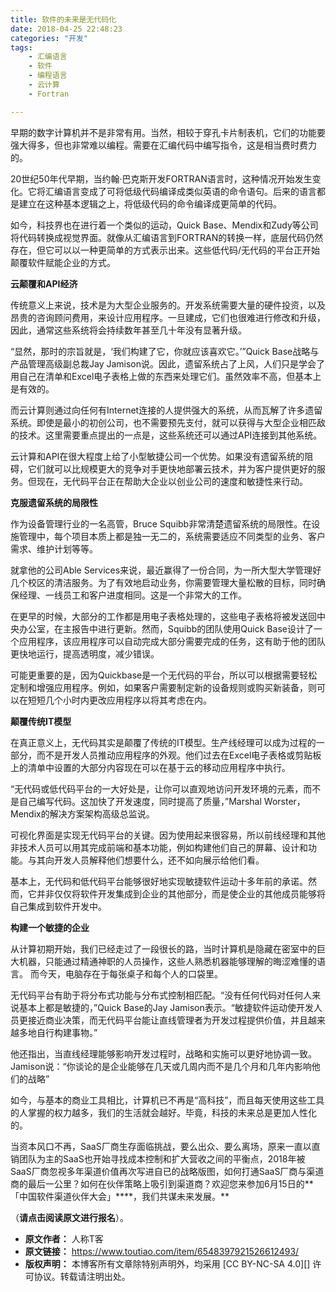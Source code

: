 ```yaml
---
title: 软件的未来是无代码化
date: 2018-04-25 22:48:23
categories: "开发"
tags:
	- 汇编语言
	- 软件
	- 编程语言
	- 云计算
	- Fortran

---
```


早期的数字计算机并不是非常有用。当然，相较于穿孔卡片制表机，它们的功能要强大得多，但也非常难以编程。需要在汇编代码中编写指令，这是相当费时费力的。

20世纪50年代早期，当约翰·巴克斯开发FORTRAN语言时，这种情况开始发生变化。它将汇编语言变成了可将低级代码编译成类似英语的命令语句。后来的语言都是建立在这种基本逻辑之上，将低级代码的命令编译成更简单的代码。

如今，科技界也在进行着一个类似的运动，Quick Base、Mendix和Zudy等公司将代码转换成视觉界面。就像从汇编语言到FORTRAN的转换一样，底层代码仍然存在，但它可以以一种更简单的方式表示出来。这些低代码/无代码的平台正开始颠覆软件赋能企业的方式。

**云颠覆和API经济**

传统意义上来说，技术是为大型企业服务的。开发系统需要大量的硬件投资，以及昂贵的咨询顾问费用，来设计应用程序。一旦建成，它们也很难进行修改和升级，因此，通常这些系统将会持续数年甚至几十年没有显著升级。

“显然，那时的宗旨就是，‘我们构建了它，你就应该喜欢它。’”Quick Base战略与产品管理高级副总裁Jay Jamison说。因此，遗留系统占了上风，人们只是学会了用自己在清单和Excel电子表格上做的东西来处理它们。虽然效率不高，但基本上是有效的。

而云计算则通过向任何有Internet连接的人提供强大的系统，从而瓦解了许多遗留系统。即使是最小的初创公司，也不需要预先支付，就可以获得与大型企业相匹敌的技术。这里需要重点提出的一点是，这些系统还可以通过API连接到其他系统。

云计算和API在很大程度上给了小型敏捷公司一个优势。如果没有遗留系统的阻碍，它们就可以比规模更大的竞争对手更快地部署云技术，并为客户提供更好的服务。但现在，无代码平台正在帮助大企业以创业公司的速度和敏捷性来行动。

**克服遗留系统的局限性**

作为设备管理行业的一名高管，Bruce Squibb非常清楚遗留系统的局限性。在设施管理中，每个项目本质上都是独一无二的，系统需要适应不同类型的业务、客户需求、维护计划等等。

就拿他的公司Able Services来说，最近赢得了一份合同，为一所大型大学管理好几个校区的清洁服务。为了有效地启动业务，你需要管理大量松散的目标，同时确保经理、一线员工和客户进度相同。这是一个非常大的工作。

在更早的时候，大部分的工作都是用电子表格处理的，这些电子表格将被发送回中央办公室，在主报告中进行更新。然而，Squibb的团队使用Quick Base设计了一个应用程序，该应用程序可以自动完成大部分需要完成的任务，这有助于他的团队更快地运行，提高透明度，减少错误。

可能更重要的是，因为Quickbase是一个无代码的平台，所以可以根据需要轻松定制和增强应用程序。例如，如果客户需要制定新的设备规则或购买新装备，则可以在短短几个小时内更改应用程序以将其考虑在内。

**颠覆传统IT模型**

在真正意义上，无代码其实是颠覆了传统的IT模型。生产线经理可以成为过程的一部分，而不是开发人员推动应用程序的外观。他们过去在Excel电子表格或剪贴板上的清单中设置的大部分内容现在可以在基于云的移动应用程序中执行。

“无代码或低代码平台的一大好处是，让你可以直观地访问开发环境的元素，而不是自己编写代码。这加快了开发速度，同时提高了质量，”Marshal Worster， Mendix的解决方案架构高级总监说。

可视化界面是实现无代码平台的关键。因为使用起来很容易，所以前线经理和其他非技术人员可以用其完成前端和基本功能，例如构建他们自己的屏幕、设计和功能。与其向开发人员解释他们想要什么，还不如向展示给他们看。

基本上，无代码和低代码平台能够很好地实现敏捷软件运动十多年前的承诺。然而，它并非仅仅将软件开发集成到企业的其他部分，而是使企业的其他成员能够将自己集成到软件开发中。

**构建一个敏捷的企业**

从计算初期开始，我们已经走过了一段很长的路，当时计算机是隐藏在密室中的巨大机器，只能通过精通神职的人员操作，这些人熟悉机器能够理解的晦涩难懂的语言。 而今天，电脑存在于每张桌子和每个人的口袋里。

无代码平台有助于将分布式功能与分布式控制相匹配。“没有任何代码对任何人来说基本上都是敏捷的，”Quick Base的Jay Jamison表示。“敏捷软件运动使开发人员更接近商业决策，而无代码平台能让直线管理者为开发过程提供价值，并且越来越多地自行构建事物。”

他还指出，当直线经理能够影响开发过程时，战略和实施可以更好地协调一致。Jamison说：“你谈论的是企业能够在几天或几周内而不是几个月和几年内影响他们的战略”

如今，与基本的商业工具相比，计算机已不再是“高科技”，而且每天使用这些工具的人掌握的权力越多，我们的生活就会越好。毕竟，科技的未来总是更加人性化的。

当资本风口不再，SaaS厂商生存面临挑战，要么出众、要么离场，原来一直以直销团队为主的SaaS也开始寻找成本控制和扩大营收之间的平衡点，2018年被SaaS厂商忽视多年渠道价值再次写进自已的战略版图，如何打通SaaS厂商与渠道商的最后一公里？如何在伙伴策略上吸引到渠道商？欢迎您来参加6月15日的**「中国软件渠道伙伴大会」****，我们共谋未来发展。**

（**请点击阅读原文进行报名**）。
 *  **原文作者：** 人称T客
 *  **原文链接：** https://www.toutiao.com/item/6548397921526612493/
 *  **版权声明：** 本博客所有文章除特别声明外，均采用 [CC BY-NC-SA 4.0][] 许可协议。转载请注明出处。